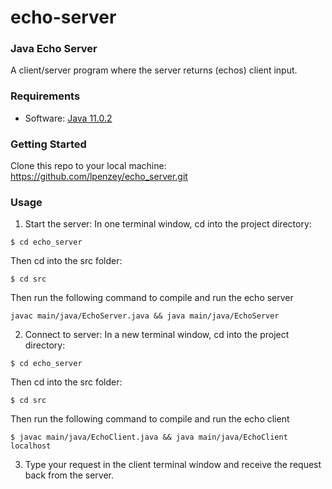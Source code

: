 # echo-server

### Java Echo Server
A client/server program where the server returns (echos) client input. 

### Requirements
- Software: [Java 11.0.2](https://docs.oracle.com/en/java/javase/12/install/overview-jdk-installation.html#GUID-8677A77F-231A-40F7-98B9-1FD0B48C346A)


### Getting Started
Clone this repo to your local machine: https://github.com/lpenzey/echo_server.git

### Usage
1. Start the server: In one terminal window, cd into the project directory:
```
$ cd echo_server
```
Then cd into the src folder:
```
$ cd src
```
Then run the following command to compile and run the echo server
```
javac main/java/EchoServer.java && java main/java/EchoServer
```
2. Connect to server: In a new terminal window, cd into the project directory:
```
$ cd echo_server
```
Then cd into the src folder:
```
$ cd src
```
Then run the following command to compile and run the echo client
```
$ javac main/java/EchoClient.java && java main/java/EchoClient localhost
```
3. Type your request in the client terminal window and receive the request back from the server.

